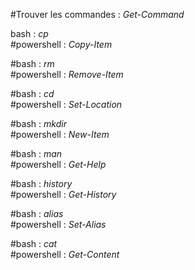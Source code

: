 #Trouver les commandes : _Get-Command_  

bash : _cp_  
#powershell : _Copy-Item_  

#bash : _rm_  
#powershell : _Remove-Item_  

#bash : _cd_  
#powershell : _Set-Location_  

#bash : _mkdir_  
#powershell : _New-Item_  

#bash : _man_  
#powershell : _Get-Help_  

#bash : _history_  
#powershell : _Get-History_  

#bash : _alias_  
#powershell : _Set-Alias_  

#bash : _cat_  
#powershell : _Get-Content_  
